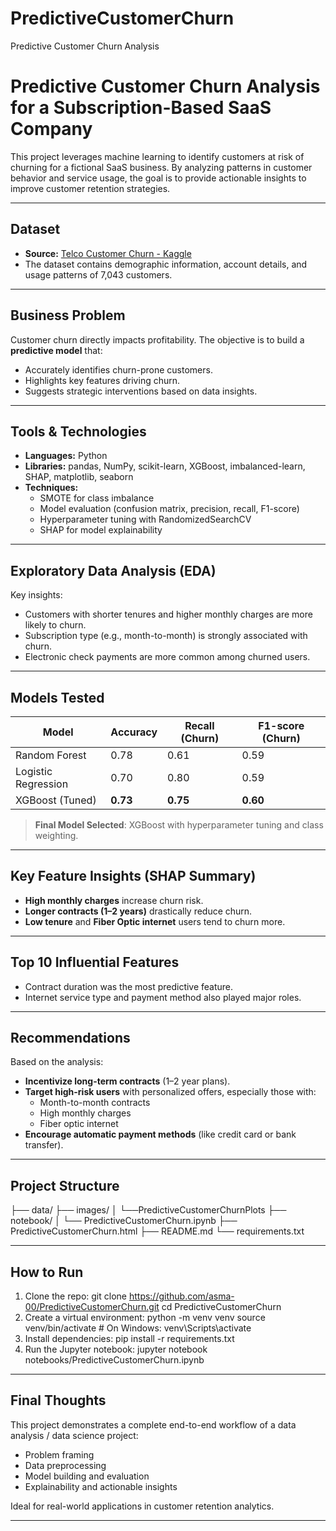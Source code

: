 # PredictiveCustomerChurn
Predictive Customer Churn Analysis
# Predictive Customer Churn Analysis for a Subscription-Based SaaS Company

This project leverages machine learning to identify customers at risk of churning for a fictional SaaS business. By analyzing patterns in customer behavior and service usage, the goal is to provide actionable insights to improve customer retention strategies.

---

## Dataset

- **Source:** [Telco Customer Churn - Kaggle](https://www.kaggle.com/datasets/blastchar/telco-customer-churn)
- The dataset contains demographic information, account details, and usage patterns of 7,043 customers.

---

## Business Problem

Customer churn directly impacts profitability. The objective is to build a **predictive model** that:
- Accurately identifies churn-prone customers.
- Highlights key features driving churn.
- Suggests strategic interventions based on data insights.

---

## Tools & Technologies

- **Languages:** Python
- **Libraries:** pandas, NumPy, scikit-learn, XGBoost, imbalanced-learn, SHAP, matplotlib, seaborn
- **Techniques:** 
  - SMOTE for class imbalance
  - Model evaluation (confusion matrix, precision, recall, F1-score)
  - Hyperparameter tuning with RandomizedSearchCV
  - SHAP for model explainability

---

## Exploratory Data Analysis (EDA)

Key insights:
- Customers with shorter tenures and higher monthly charges are more likely to churn.
- Subscription type (e.g., month-to-month) is strongly associated with churn.
- Electronic check payments are more common among churned users.

---

## Models Tested

| Model                | Accuracy | Recall (Churn) | F1-score (Churn) |
|---------------------|----------|----------------|------------------|
| Random Forest        | 0.78     | 0.61           | 0.59             |
| Logistic Regression  | 0.70     | 0.80           | 0.59             |
| XGBoost (Tuned)      | **0.73** | **0.75**       | **0.60**         |

> **Final Model Selected**: XGBoost with hyperparameter tuning and class weighting.

---

## Key Feature Insights (SHAP Summary)

- **High monthly charges** increase churn risk.
- **Longer contracts (1–2 years)** drastically reduce churn.
- **Low tenure** and **Fiber Optic internet** users tend to churn more.

---

## Top 10 Influential Features

- Contract duration was the most predictive feature.
- Internet service type and payment method also played major roles.

---

## Recommendations

Based on the analysis:
- **Incentivize long-term contracts** (1–2 year plans).
- **Target high-risk users** with personalized offers, especially those with:
  - Month-to-month contracts
  - High monthly charges
  - Fiber optic internet
- **Encourage automatic payment methods** (like credit card or bank transfer).

---

## Project Structure

├── data/
├── images/
│ └──PredictiveCustomerChurnPlots
├── notebook/
│ └── PredictiveCustomerChurn.ipynb
├── PredictiveCustomerChurn.html
├── README.md
└── requirements.txt


---

## How to Run

1. Clone the repo:
git clone https://github.com/asma-00/PredictiveCustomerChurn.git
cd PredictiveCustomerChurn
2. Create a virtual environment:
python -m venv venv
source venv/bin/activate # On Windows: venv\Scripts\activate
3. Install dependencies:
pip install -r requirements.txt
4. Run the Jupyter notebook:
jupyter notebook notebooks/PredictiveCustomerChurn.ipynb

---

## Final Thoughts

This project demonstrates a complete end-to-end workflow of a data analysis / data science project:
- Problem framing
- Data preprocessing
- Model building and evaluation
- Explainability and actionable insights

Ideal for real-world applications in customer retention analytics.

---
